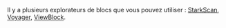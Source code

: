 Il y a plusieurs explorateurs de blocs que vous pouvez utiliser : [StarkScan](https://starkscan.co/), [Voyager](https://voyager.online/txns), [ViewBlock](https://viewblock.io/starknet).